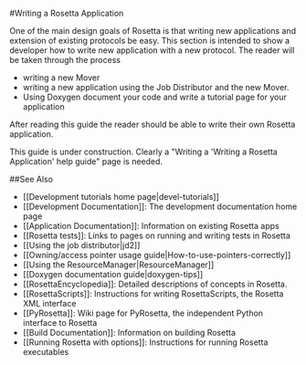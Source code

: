 #Writing a Rosetta Application

One of the main design goals of Rosetta is that writing new applications and extension of existing protocols be easy. This section is intended to show a developer how to write new application with a new protocol. The reader will be taken through the process

-   writing a new Mover
-   writing a new application using the Job Distributor and the new Mover.
-   Using Doxygen document your code and write a tutorial page for your application

After reading this guide the reader should be able to write their own Rosetta application.

This guide is under construction.  Clearly a "Writing a 'Writing a Rosetta Application' help guide" page is needed.

##See Also

* [[Development tutorials home page|devel-tutorials]]
* [[Development Documentation]]: The development documentation home page
* [[Application Documentation]]: Information on existing Rosetta apps
* [[Rosetta tests]]: Links to pages on running and writing tests in Rosetta
* [[Using the job distributor|jd2]]
* [[Owning/access pointer usage guide|How-to-use-pointers-correctly]]
* [[Using the ResourceManager|ResourceManager]]
* [[Doxygen documentation guide|doxygen-tips]]
* [[RosettaEncyclopedia]]: Detailed descriptions of concepts in Rosetta.
* [[RosettaScripts]]: Instructions for writing RosettaScripts, the Rosetta XML interface
* [[PyRosetta]]: Wiki page for PyRosetta, the independent Python interface to Rosetta
* [[Build Documentation]]: Information on building Rosetta
* [[Running Rosetta with options]]: Instructions for running Rosetta executables
